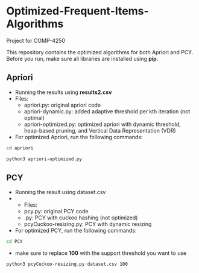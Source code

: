 # Optimized-Frequent-Items-Algorithms
Project for COMP-4250

This repository contains the optimized algorithms for both Apriori and PCY. Before you run, make sure all libraries are installed using **pip**.

## Apriori
- Running the results using **results2.csv**
- Files:
  - apriori.py: original apriori code
  - apriori-dynamic.py: added adaptive threshold per kth iteration (not optimal)
  - apriori-optimized.py: optimized apriori with dynamic threshold, heap-based pruning, and Vertical Data Representation (VDR) 
- For optimized Apriori, run the following commands:
```bash
cd apriori
```
```bash
python3 apriori-optimized.py
```

## PCY
- Running the result using dataset.csv
- - Files:
  - pcy.py: original PCY code
  - .py: PCY with cuckoo hashing (not optimized)
  - pcyCuckoo-resizing.py: PCY with dynamic resizing
- For optimized PCY, run the following commands:
```bash
cd PCY
```
- make sure to replace **100** with the support threshold you want to use
```bash
python3 pcyCuckoo-resizing.py dataset.csv 100
```


